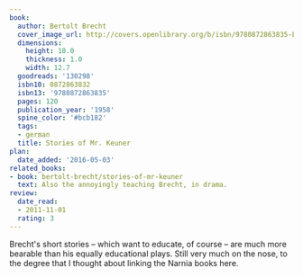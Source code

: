 ```yaml
---
book:
  author: Bertolt Brecht
  cover_image_url: http://covers.openlibrary.org/b/isbn/9780872863835-L.jpg
  dimensions:
    height: 18.0
    thickness: 1.0
    width: 12.7
  goodreads: '130298'
  isbn10: 0872863832
  isbn13: '9780872863835'
  pages: 120
  publication_year: '1958'
  spine_color: '#bcb182'
  tags:
  - german
  title: Stories of Mr. Keuner
plan:
  date_added: '2016-05-03'
related_books:
- book: bertolt-brecht/stories-of-mr-keuner
  text: Also the annoyingly teaching Brecht, in drama.
review:
  date_read:
  - 2011-11-01
  rating: 3
---
```

Brecht's short stories – which want to educate, of course – are much more bearable than his equally educational plays.
Still very much on the nose, to the degree that I thought about linking the Narnia books here.
